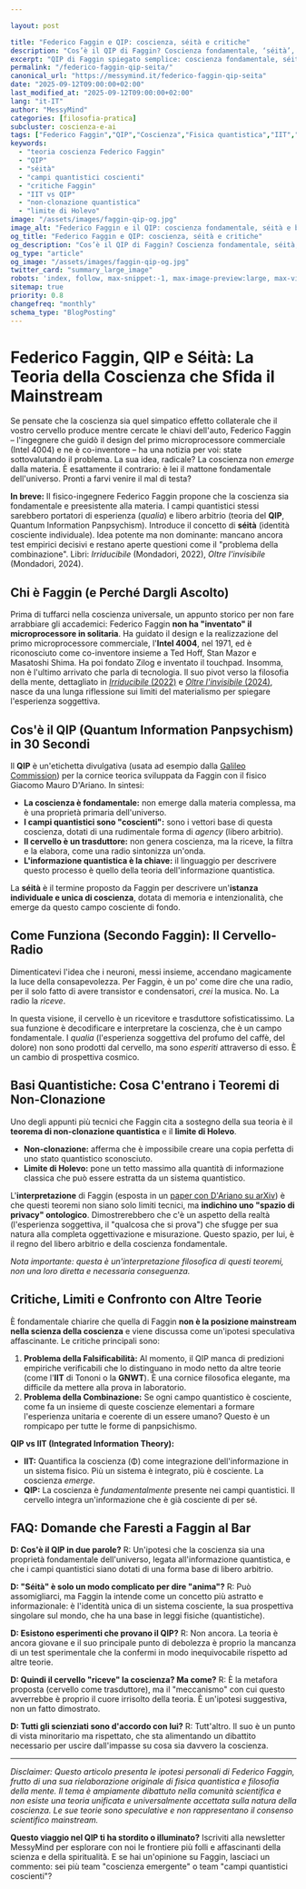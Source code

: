 ```yaml
---

layout: post

title: "Federico Faggin e QIP: coscienza, séità e critiche"
description: "Cos’è il QIP di Faggin? Coscienza fondamentale, ‘séità’, basi quantistiche (no-cloning/Holevo), differenze da IIT e critiche, con fonti."
excerpt: "QIP di Faggin spiegato semplice: coscienza fondamentale, séità, basi quantistiche e confronto con IIT — con critiche e fonti verificate."
permalink: "/federico-faggin-qip-seita/"
canonical_url: "https://messymind.it/federico-faggin-qip-seita"
date: "2025-09-12T09:00:00+02:00"
last_modified_at: "2025-09-12T09:00:00+02:00"
lang: "it-IT"
author: "MessyMind"
categories: [filosofia-pratica]
subcluster: coscienza-e-ai
tags: ["Federico Faggin","QIP","Coscienza","Fisica quantistica","IIT","Séità"]
keywords:
  - "teoria coscienza Federico Faggin"
  - "QIP"
  - "séità"
  - "campi quantistici coscienti"
  - "critiche Faggin"
  - "IIT vs QIP"
  - "non-clonazione quantistica"
  - "limite di Holevo"
image: "/assets/images/faggin-qip-og.jpg"
image_alt: "Federico Faggin e il QIP: coscienza fondamentale, séità e basi quantistiche"
og_title: "Federico Faggin e QIP: coscienza, séità e critiche"
og_description: "Cos’è il QIP di Faggin? Coscienza fondamentale, séità, basi quantistiche (no-cloning/Holevo), confronto con IIT e critiche — con fonti."
og_type: "article"
og_image: "/assets/images/faggin-qip-og.jpg"
twitter_card: "summary_large_image"
robots: 'index, follow, max-snippet:-1, max-image-preview:large, max-video-preview:-1'
sitemap: true
priority: 0.8
changefreq: "monthly"
schema_type: "BlogPosting"
---
```


# Federico Faggin, QIP e Séità: La Teoria della Coscienza che Sfida il Mainstream

Se pensate che la coscienza sia quel simpatico effetto collaterale che il vostro cervello produce mentre cercate le chiavi dell'auto, Federico Faggin – l'ingegnere che guidò il design del primo microprocessore commerciale (Intel 4004) e ne è co-inventore – ha una notizia per voi: state sottovalutando il problema. La sua idea, radicale? La coscienza non *emerge* dalla materia. È esattamente il contrario: è lei il mattone fondamentale dell'universo. Pronti a farvi venire il mal di testa?

**In breve:** Il fisico-ingegnere Federico Faggin propone che la coscienza sia fondamentale e preesistente alla materia. I campi quantistici stessi sarebbero portatori di esperienza (*qualia*) e libero arbitrio (teoria del **QIP**, Quantum Information Panpsychism). Introduce il concetto di **séità** (identità cosciente individuale). Idea potente ma non dominante: mancano ancora test empirici decisivi e restano aperte questioni come il "problema della combinazione". Libri: *Irriducibile* (Mondadori, 2022), *Oltre l'invisibile* (Mondadori, 2024).

## Chi è Faggin (e Perché Dargli Ascolto)

Prima di tuffarci nella coscienza universale, un appunto storico per non fare arrabbiare gli accademici: Federico Faggin **non ha "inventato" il microprocessore in solitaria**. Ha guidato il design e la realizzazione del primo microprocessore commerciale, l'**Intel 4004**, nel 1971, ed è riconosciuto come co-inventore insieme a Ted Hoff, Stan Mazor e Masatoshi Shima. Ha poi fondato Zilog e inventato il touchpad. Insomma, non è l'ultimo arrivato che parla di tecnologia. Il suo pivot verso la filosofia della mente, dettagliato in [*Irriducibile* (2022)](https://www.mondadori.it/libri/irriducibile-federico-faggin/) e [*Oltre l'invisibile* (2024)](https://www.mondadori.it/libri/oltre-linvisibile-federico-faggin/), nasce da una lunga riflessione sui limiti del materialismo per spiegare l'esperienza soggettiva.

## Cos'è il QIP (Quantum Information Panpsychism) in 30 Secondi

Il **QIP** è un'etichetta divulgativa (usata ad esempio dalla [Galileo Commission](https://galileocommission.org/federico-faggin-quantum-information-panpsychism-explained/)) per la cornice teorica sviluppata da Faggin con il fisico Giacomo Mauro D'Ariano. In sintesi:
-   **La coscienza è fondamentale:** non emerge dalla materia complessa, ma è una proprietà primaria dell'universo.
-   **I campi quantistici sono "coscienti":** sono i vettori base di questa coscienza, dotati di una rudimentale forma di *agency* (libero arbitrio).
-   **Il cervello è un trasduttore:** non genera coscienza, ma la riceve, la filtra e la elabora, come una radio sintonizza un'onda.
-   **L'informazione quantistica è la chiave:** il linguaggio per descrivere questo processo è quello della teoria dell'informazione quantistica.

La **séità** è il termine proposto da Faggin per descrivere un'**istanza individuale e unica di coscienza**, dotata di memoria e intenzionalità, che emerge da questo campo cosciente di fondo.

## Come Funziona (Secondo Faggin): Il Cervello-Radio

Dimenticatevi l'idea che i neuroni, messi insieme, accendano magicamente la luce della consapevolezza. Per Faggin, è un po' come dire che una radio, per il solo fatto di avere transistor e condensatori, *crei* la musica. No. La radio la *riceve*.

In questa visione, il cervello è un ricevitore e trasduttore sofisticatissimo. La sua funzione è decodificare e interpretare la coscienza, che è un campo fondamentale. I *qualia* (l'esperienza soggettiva del profumo del caffè, del dolore) non sono prodotti dal cervello, ma sono *esperiti* attraverso di esso. È un cambio di prospettiva cosmico.

## Basi Quantistiche: Cosa C'entrano i Teoremi di Non-Clonazione

Uno degli appunti più tecnici che Faggin cita a sostegno della sua teoria è il **teorema di non-clonazione quantistica** e il **limite di Holevo**.

-   **Non-clonazione:** afferma che è impossibile creare una copia perfetta di uno stato quantistico sconosciuto.
-   **Limite di Holevo:** pone un tetto massimo alla quantità di informazione classica che può essere estratta da un sistema quantistico.

L'**interpretazione** di Faggin (esposta in un [paper con D'Ariano su arXiv](https://arxiv.org/abs/2012.06580)) è che questi teoremi non siano solo limiti tecnici, ma **indichino uno "spazio di privacy" ontologico**. Dimostrerebbero che c'è un aspetto della realtà (l'esperienza soggettiva, il "qualcosa che si prova") che sfugge per sua natura alla completa oggettivazione e misurazione. Questo spazio, per lui, è il regno del libero arbitrio e della coscienza fondamentale.

*Nota importante: questa è un'interpretazione filosofica di questi teoremi, non una loro diretta e necessaria conseguenza.*

## Critiche, Limiti e Confronto con Altre Teorie

È fondamentale chiarire che quella di Faggin **non è la posizione mainstream nella scienza della coscienza** e viene discussa come un'ipotesi speculativa affascinante. Le critiche principali sono:

1.  **Problema della Falsificabilità:** Al momento, il QIP manca di predizioni empiriche verificabili che lo distinguano in modo netto da altre teorie (come l'**IIT** di Tononi o la **GNWT**). È una cornice filosofica elegante, ma difficile da mettere alla prova in laboratorio.
2.  **Problema della Combinazione:** Se ogni campo quantistico è cosciente, come fa un insieme di queste coscienze elementari a formare l'esperienza unitaria e coerente di un essere umano? Questo è un rompicapo per tutte le forme di panpsichismo.

**QIP vs IIT (Integrated Information Theory):**
-   **IIT:** Quantifica la coscienza (Φ) come integrazione dell'informazione in un sistema fisico. Più un sistema è integrato, più è cosciente. La coscienza *emerge*.
-   **QIP:** La coscienza è *fundamentalmente* presente nei campi quantistici. Il cervello integra un'informazione che è già cosciente di per sé.

## FAQ: Domande che Faresti a Faggin al Bar

**D: Cos'è il QIP in due parole?**
R: Un'ipotesi che la coscienza sia una proprietà fondamentale dell'universo, legata all'informazione quantistica, e che i campi quantistici siano dotati di una forma base di libero arbitrio.

**D: "Séità" è solo un modo complicato per dire "anima"?**
R: Può assomigliarci, ma Faggin la intende come un concetto più astratto e informazionale: è l'identità unica di un sistema cosciente, la sua prospettiva singolare sul mondo, che ha una base in leggi fisiche (quantistiche).

**D: Esistono esperimenti che provano il QIP?**
R: Non ancora. La teoria è ancora giovane e il suo principale punto di debolezza è proprio la mancanza di un test sperimentale che la confermi in modo inequivocabile rispetto ad altre teorie.

**D: Quindi il cervello "riceve" la coscienza? Ma come?**
R: È la metafora proposta (cervello come trasduttore), ma il "meccanismo" con cui questo avverrebbe è proprio il cuore irrisolto della teoria. È un'ipotesi suggestiva, non un fatto dimostrato.

**D: Tutti gli scienziati sono d'accordo con lui?**
R: Tutt'altro. Il suo è un punto di vista minoritario ma rispettato, che sta alimentando un dibattito necessario per uscire dall'impasse su cosa sia davvero la coscienza.

---

*Disclaimer: Questo articolo presenta le ipotesi personali di Federico Faggin, frutto di una sua rielaborazione originale di fisica quantistica e filosofia della mente. Il tema è ampiamente dibattuto nella comunità scientifica e non esiste una teoria unificata e universalmente accettata sulla natura della coscienza. Le sue teorie sono speculative e non rappresentano il consenso scientifico mainstream.*

**Questo viaggio nel QIP ti ha stordito o illuminato?** Iscriviti alla newsletter MessyMind per esplorare con noi le frontiere più folli e affascinanti della scienza e della spiritualità. E se hai un'opinione su Faggin, lasciaci un commento: sei più team "coscienza emergente" o team "campi quantistici coscienti"?

<script type="application/ld+json">
{
  "@context": "https://schema.org",
  "@type": "BlogPosting",
  "headline": "Federico Faggin, QIP e Séità: La Teoria della Coscienza che Sfida il Mainstream",
  "description": "Cos'è il QIP di Faggin? Definizione chiara, 'séità', basi quantistiche (non-clonazione/Holevo), differenze da IIT e critiche. Libri 2022-2024 e fonti.",
  "author": {
    "@type": "Person",
    "name": "MessyMind"
  },
  "datePublished": "2025-09-08",
  "mainEntityOfPage": {
    "@type": "WebPage",
    "@id": "https://messymind.it/federico-faggin-qip-seita"
  },
  "publisher": {
    "@type": "Organization",
    "name": "MessyMind",
    "logo": {
      "@type": "ImageObject",
      "url": "https://messymind.it/assets/logo.png"
    }
  }
}
</script>

<script type="application/ld+json">
{
  "@context":"https://schema.org",
  "@type":"FAQPage",
  "mainEntity":[
    {"@type":"Question","name":"Cos'è il QIP in due parole?","acceptedAnswer":{"@type":"Answer","text":"Un'ipotesi che la coscienza sia una proprietà fondamentale dell'universo, legata all'informazione quantistica, e che i campi quantistici siano dotati di una forma base di libero arbitrio."}},
    {"@type":"Question","name":"'Séità' è solo un modo complicato per dire 'anima'?","acceptedAnswer":{"@type":"Answer","text":"Può assomigliarci, ma Faggin la intende come un concetto più astratto e informazionale: è l'identità unica di un sistema cosciente, la sua prospettiva singolare sul mondo."}},
    {"@type":"Question","name":"Esistono esperimenti che provano il QIP?","acceptedAnswer":{"@type":"Answer","text":"Non ancora. La teoria è ancora giovane e il suo principale punto di debolezza è proprio la mancanza di un test sperimentale che la confermi in modo inequivocabile."}},
    {"@type":"Question","name":"Quindi il cervello 'riceve' la coscienza? Ma come?","acceptedAnswer":{"@type":"Answer","text":"È la metafora proposta (cervello come trasduttore), ma il 'meccanismo' con cui questo avverrebbe è proprio il cuore irrisolto della teoria. È un'ipotesi suggestiva, non un fatto dimostrato."}}
  ]
}
</script>